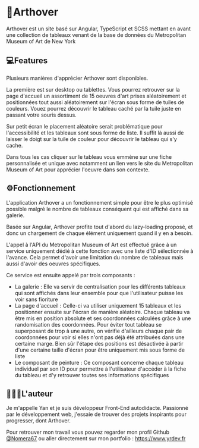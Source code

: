 # 🎨Arthover

Arthover est un site basé sur Angular, TypeScript et SCSS mettant en avant une collection de tableaux venant de la base de données du Metropolitan Museum of Art de New York
## 💻Features
Plusieurs manières d'apprécier Arthover sont disponibles. 

La première est sur desktop ou tablettes. Vous pourrez retrouver sur la page d'accueil un assortiment de 15 oeuvres d'art prises aléatoirement et positionnées tout aussi aléatoirement sur l'écran sous forme de tuiles de couleurs. Vouez pourrez découvrir le tableau caché par la tuile juste en passant votre souris dessus.

Sur petit écran le placement aléatoire serait problématique pour l'accessibilité et les tableaux sont sous forme de liste. Il suffit là aussi de laisser le doigt sur la tuile de couleur pour découvrir le tableau qui s'y cache.

Dans tous les cas cliquer sur le tableau vous emmène sur une fiche personnalisée et unique avec notamment un lien vers le site du Metropolitan Museum of Art pour apprécier l'oeuvre dans son contexte.
## ⚙️Fonctionnement
L'application Arthover a un fonctionnement simple pour être le plus optimisé possible malgré le nombre de tableaux conséquent qui est affiché dans sa galerie.

Basée sur Angular, Arthover profite tout d'abord du lazy-loading proposé, et donc un chargement de chaque élément uniquement quand il y en a besoin.

L'appel à l'API du Metropolitan Museum of Art est effectué grâce à un service uniquement dédié à cette fonction avec une liste d'ID sélectionnée à l'avance. Cela permet d'avoir une limitation du nombre de tableaux mais aussi d'avoir des oeuvres spécifiques.

Ce service est ensuite appelé par trois composants :

* La galerie : Elle va servir de centralisation pour les différents tableaux qui sont affichés dans leur ensemble pour que l'utilisateur puisse les voir sans fioriture
* La page d'accueil : Celle-ci va utiliser uniquement 15 tableaux et les positionner ensuite sur l'écran de manière aléatoire. Chaque tableau va être mis en position absolute et ses coordonnées calculées grâce à une randomisation des coordonnées. Pour éviter tout tableau se superposant de trop à une autre, on vérifie d'ailleurs chaque pair de coordonnées pour voir si elles n'ont pas déjà été attribuées dans une certaine marge. Bien sûr l'étape des positions est désactivée à partir d'une certaine taille d'écran pour être uniquement mis sous forme de liste
* Le composant de peinture : Ce composant concerne chaque tableau individuel par son ID pour permettre à l'utilisateur d'accéder à la fiche du tableau et d'y retrouver toutes ses informations spécifiques
## 👨🏻‍💻L'auteur

Je m'appelle Yan et je suis développeur Front-End autodidacte. Passionné par le développement web, j'essaie de trouver des projets inspirants pour progresser, dont Arthover.

Pour retrouver mon travail vous pouvez regarder mon profil Github [@Nomera67](https://github.com/Nomera67) ou aller directement sur mon portfolio : https://www.yrdev.fr
